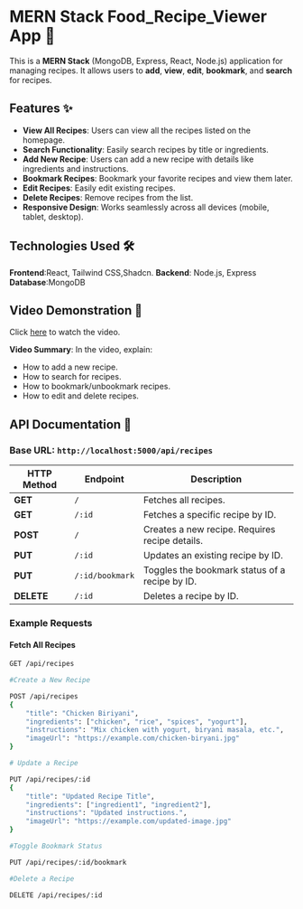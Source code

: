 # MERN Stack Food_Recipe_Viewer App 🍕

This is a **MERN Stack** (MongoDB, Express, React, Node.js) application for managing recipes. It allows users to **add**, **view**, **edit**, **bookmark**, and **search** for recipes.

## Features ✨

- **View All Recipes**: Users can view all the recipes listed on the homepage.
- **Search Functionality**: Easily search recipes by title or ingredients.
- **Add New Recipe**: Users can add a new recipe with details like ingredients and instructions.
- **Bookmark Recipes**: Bookmark your favorite recipes and view them later.
- **Edit Recipes**: Easily edit existing recipes.
- **Delete Recipes**: Remove recipes from the list.
- **Responsive Design**: Works seamlessly across all devices (mobile, tablet, desktop).

## Technologies Used 🛠️
**Frontend**:React, Tailwind CSS,Shadcn.
**Backend**: Node.js, Express
**Database**:MongoDB

## Video Demonstration 🎥

Click [here](https://drive.google.com/file/d/1tvUO9db3sVruVoi3ILxKTGWJfBF29z5g/view?usp=sharing) to watch the video.

 **Video Summary**: 
  In the video, explain:
- How to add a new recipe.
- How to search for recipes.
- How to bookmark/unbookmark recipes.
- How to edit and delete recipes.



## API Documentation 📡

### Base URL: `http://localhost:5000/api/recipes`

| HTTP Method | Endpoint           | Description                                          |
|-------------|--------------------|------------------------------------------------------|
| **GET**     | `/`                | Fetches all recipes.                                |
| **GET**     | `/:id`             | Fetches a specific recipe by ID.                     |
| **POST**    | `/`                | Creates a new recipe. Requires recipe details.       |
| **PUT**     | `/:id`             | Updates an existing recipe by ID.                    |
| **PUT**     | `/:id/bookmark`    | Toggles the bookmark status of a recipe by ID.       |
| **DELETE**  | `/:id`             | Deletes a recipe by ID.                              |

### Example Requests

#### Fetch All Recipes
```bash
GET /api/recipes

#Create a New Recipe

POST /api/recipes
{
    "title": "Chicken Biriyani",
    "ingredients": ["chicken", "rice", "spices", "yogurt"],
    "instructions": "Mix chicken with yogurt, biryani masala, etc.",
    "imageUrl": "https://example.com/chicken-biryani.jpg"
}

# Update a Recipe

PUT /api/recipes/:id
{
    "title": "Updated Recipe Title",
    "ingredients": ["ingredient1", "ingredient2"],
    "instructions": "Updated instructions.",
    "imageUrl": "https://example.com/updated-image.jpg"
}

#Toggle Bookmark Status

PUT /api/recipes/:id/bookmark

#Delete a Recipe

DELETE /api/recipes/:id
